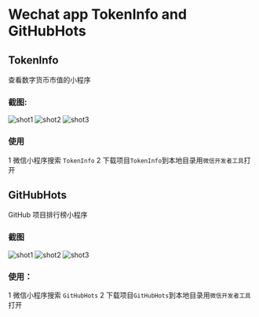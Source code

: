 # Wechat app TokenInfo and GitHubHots


## TokenInfo
查看数字货币市值的小程序

### 截图:
![shot1](https://raw.githubusercontent.com/conanskyforce/wechat_app/master/TokenInfo/shots/shot1.jpg)
![shot2](https://raw.githubusercontent.com/conanskyforce/wechat_app/master/TokenInfo/shots/shot2.jpg)
![shot3](https://raw.githubusercontent.com/conanskyforce/wechat_app/master/TokenInfo/shots/shot3.jpeg)

### 使用
1 微信小程序搜索 ```TokenInfo```
2 下载项目```TokenInfo```到本地目录用```微信开发者工具```打开


## GitHubHots
GitHub 项目排行榜小程序

### 截图
![shot1](https://raw.githubusercontent.com/conanskyforce/wechat_app/master/GitHubHots/shots/shot1.jpg)
![shot2](https://raw.githubusercontent.com/conanskyforce/wechat_app/master/GitHubHots/shots/shot2.jpg)
![shot3](https://raw.githubusercontent.com/conanskyforce/wechat_app/master/GitHubHots/shots/shot3.jpg)

### 使用：
1 微信小程序搜索 ```GitHubHots```
2 下载项目```GitHubHots```到本地目录用```微信开发者工具```打开


